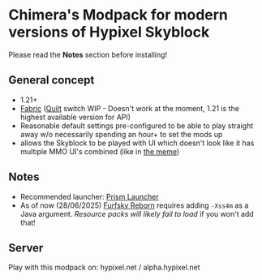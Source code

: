 # Chimera's Modpack for modern versions of Hypixel Skyblock

Please read the **Notes** section before installing!

## General concept

- 1.21+
- [Fabric](https://fabricmc.net/) ([Quilt](https://quiltmc.org/en/) switch WIP - Doesn't work at the moment, 1.21 is the highest available version for API)
- Reasonable default settings pre-configured to be able to play straight away w/o necessarily spending an hour+ to set the mods up
- allows the Skyblock to be played with UI which doesn't look like it has multiple MMO UI's combined (like in [the meme](https://www.reddit.com/r/MMORPG/comments/sawtmy/hey_i_can_almost_see_the_game_this_time/))

## Notes

- Recommended launcher: [Prism Launcher](https://prismlauncher.org/)
- As of now (28/06/2025) [Furfsky Reborn](https://modrinth.com/resourcepack/furfsky-reborn) requires adding `-Xss4m` as a Java argument. *Resource packs will likely fail to load* if you won't add that!

## Server

Play with this modpack on: hypixel.net / alpha.hypixel.net
